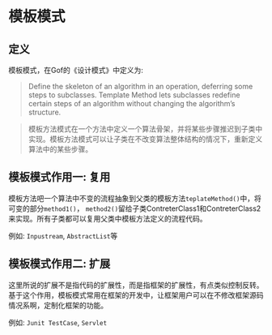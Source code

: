 # 模板模式

## 定义

模板模式，在Gof的《设计模式》中定义为:

> Define the skeleton of an algorithm in an operation, deferring some steps to subclasses. Template Method lets subclasses redefine certain steps of an algorithm without changing the algorithm’s structure.

> 模板方法模式在一个方法中定义一个算法骨架，并将某些步骤推迟到子类中实现。模板方法模式可以让子类在不改变算法整体结构的情况下，重新定义算法中的某些步骤。



## 模板模式作用一: 复用

模板方法吧一个算法中不变的流程抽象到父类的模板方法`teplateMethod()`中，将可变的部分`method1()`， `method2()`留给子类ContreterClass1和ContreterClass2来实现。所有子类都可以复用父类中模板方法定义的流程代码。

例如: `Inpustream`, `AbstractList`等



## 模板模式作用二: 扩展

这里所说的扩展不是指代码的扩展性，而是指框架的扩展性，有点类似控制反转。基于这个作用，模板模式常用在框架的开发中，让框架用户可以在不修改框架源码情况系啊，定制化框架的功能。

例如: `Junit TestCase`, `Servlet`